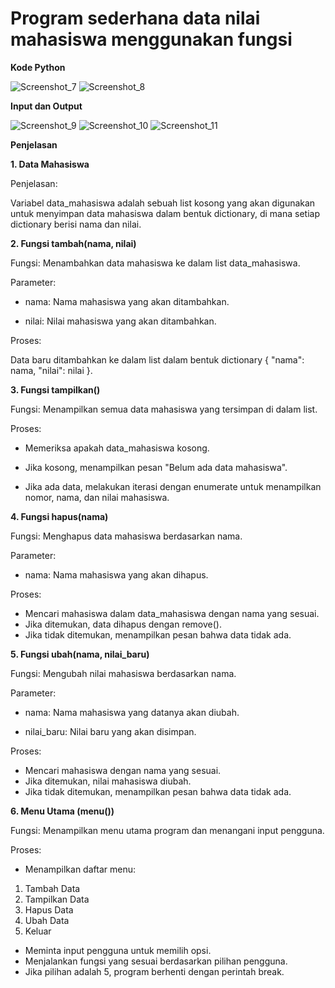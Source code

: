 # Program sederhana data nilai mahasiswa menggunakan fungsi

**Kode Python**

![Screenshot_7](https://github.com/user-attachments/assets/71a18110-c0f1-4153-bf1f-b31cefb5ff09)
![Screenshot_8](https://github.com/user-attachments/assets/6d198343-6eb1-4f45-be47-cd268933e266)

**Input dan Output**

![Screenshot_9](https://github.com/user-attachments/assets/3b632a71-2e54-4dce-b8cb-d090811fec80)
![Screenshot_10](https://github.com/user-attachments/assets/68a9dfc2-89c8-42ed-aed1-7c76a246ffcb)
![Screenshot_11](https://github.com/user-attachments/assets/da5d44bc-008e-417f-b75c-06c9911cd367)

**Penjelasan**

**1. Data Mahasiswa**

Penjelasan:

Variabel data_mahasiswa adalah sebuah list kosong yang akan digunakan untuk menyimpan data mahasiswa dalam bentuk dictionary, di mana setiap dictionary berisi nama dan nilai.

**2. Fungsi tambah(nama, nilai)**

Fungsi: Menambahkan data mahasiswa ke dalam list data_mahasiswa.

Parameter:
	
 - nama: Nama mahasiswa yang akan ditambahkan.

 - nilai: Nilai mahasiswa yang akan ditambahkan.

Proses:

Data baru ditambahkan ke dalam list dalam bentuk dictionary { "nama": nama, "nilai": nilai }.

**3. Fungsi tampilkan()**

Fungsi: Menampilkan semua data mahasiswa yang tersimpan di dalam list.

Proses:

- Memeriksa apakah data_mahasiswa kosong.

- Jika kosong, menampilkan pesan "Belum ada data mahasiswa".

- Jika ada data, melakukan iterasi dengan enumerate untuk menampilkan nomor, nama, dan nilai mahasiswa.

**4. Fungsi hapus(nama)**

Fungsi: Menghapus data mahasiswa berdasarkan nama.

Parameter:

- nama: Nama mahasiswa yang akan dihapus.

Proses:

- Mencari mahasiswa dalam data_mahasiswa dengan nama yang sesuai.
- Jika ditemukan, data dihapus dengan remove().
- Jika tidak ditemukan, menampilkan pesan bahwa data tidak ada.

**5. Fungsi ubah(nama, nilai_baru)**

Fungsi: Mengubah nilai mahasiswa berdasarkan nama.

Parameter:
	
 - nama: Nama mahasiswa yang datanya akan diubah.
 
 - nilai_baru: Nilai baru yang akan disimpan.

Proses:
- Mencari mahasiswa dengan nama yang sesuai.
- Jika ditemukan, nilai mahasiswa diubah.
- Jika tidak ditemukan, menampilkan pesan bahwa data tidak ada.

**6. Menu Utama (menu())**

Fungsi: Menampilkan menu utama program dan menangani input pengguna.

Proses:

- Menampilkan daftar menu:
1. Tambah Data
2. Tampilkan Data
3. Hapus Data
4. Ubah Data
5. Keluar

- Meminta input pengguna untuk memilih opsi.
- Menjalankan fungsi yang sesuai berdasarkan pilihan pengguna.
- Jika pilihan adalah 5, program berhenti dengan perintah break.
